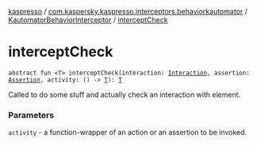 [kaspresso](../../index.md) / [com.kaspersky.kaspresso.interceptors.behaviorkautomator](../index.md) / [KautomatorBehaviorInterceptor](index.md) / [interceptCheck](./intercept-check.md)

# interceptCheck

`abstract fun <T> interceptCheck(interaction: `[`Interaction`](index.md#Interaction)`, assertion: `[`Assertion`](index.md#Assertion)`, activity: () -> `[`T`](intercept-check.md#T)`): `[`T`](intercept-check.md#T)

Called to do some stuff and actually check an interaction with element.

### Parameters

`activity` - a function-wrapper of an action or an assertion to be invoked.